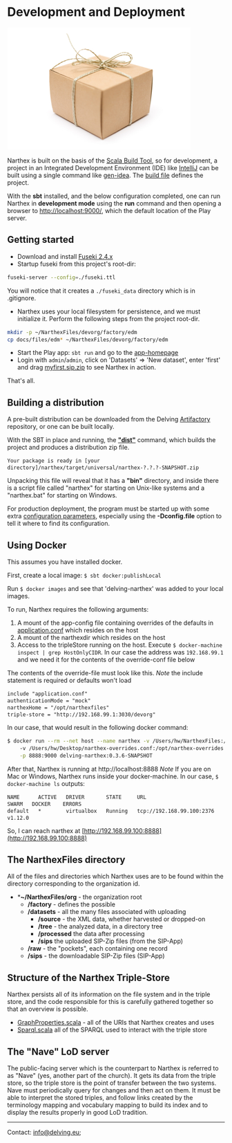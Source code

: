 # Development and Deployment

![Package](images/development-deployment.jpg)

Narthex is built on the basis of the [Scala Build Tool](http://www.scala-sbt.org/), so for development, a project in an Integrated Development Environment (IDE) like [IntelliJ]() can be built using a single command like [gen-idea](https://github.com/mpeltonen/sbt-idea). The [build file](https://github.com/delving/narthex/blob/master/build.sbt) defines the project.

With the **sbt** installed, and the below configuration completed, one can run Narthex in **development mode** using the **run** command and then opening a browser to [http://localhost:9000/](http://localhost:9000/), which the default location of the Play server.

## Getting started

 - Download and install [Fuseki 2.4.x](https://jena.apache.org/download/index.cgi)
 - Startup fuseki from this project's root-dir:

```bash
fuseki-server --config=./fuseki.ttl
```

You will notice that it creates a `./fuseki_data` directory which is in .gitignore.

 - Narthex uses your local filesystem for persistence, and we must initialize it. Perform the following steps from the project root-dir.
    
```bash
mkdir -p ~/NarthexFiles/devorg/factory/edm
cp docs/files/edm* ~/NarthexFiles/devorg/factory/edm
```
    
 - Start the Play app: `sbt run` and go to the [app-homepage](http://localhost:9000)
 - Login with `admin`/`admin`, click on 'Datasets' => 'New dataset', enter 'first' and drag [myfirst.sip.zip](myfirst.sip.zip) to see Narthex in action.
 
That's all.

## Building a distribution

A pre-built distribution can be downloaded from the Delving [Artifactory](http://artifactory.delving.org/artifactory/delving/narthex/) repository, or one can be built locally.

With the SBT in place and running, the **["dist"](https://www.playframework.com/documentation/2.3.x/ProductionDist)** command, which builds the project and produces a distribution zip file.

	Your package is ready in [your directory]/narthex/target/universal/narthex-?.?.?-SNAPSHOT.zip

Unpacking this file will reveal that it has a **"bin"** directory, and inside there is a script file called "narthex" for starting on Unix-like systems and a "narthex.bat" for starting on Windows.

For production deployment, the program must be started up with some extra [configuration parameters](https://www.playframework.com/documentation/2.3.x/ProductionConfiguration), especially using the **-Dconfig.file** option to tell it where to find its configuration.

## Using Docker
This assumes you have installed docker.

First, create a local image: `$ sbt docker:publishLocal`

Run `$ docker images` and see that 'delving-narthex' was added to your local images.

To run, Narthex requires the following arguments:

1. A mount of the app-config file containing overrides of the defaults in [application.conf](../conf/application.conf) which resides on the host
2. A mount of the narthexdir which resides on the host
3. Access to the tripleStore running on the host. Execute `$ docker-machine inspect | grep HostOnlyCIDR`. 
In our case the address was `192.168.99.1` and we need it for the contents of the override-conf file below

The contents of the override-file must look like this.
*Note* the include statement is required or defaults won't load

```hocon
include "application.conf"
authenticationMode = "mock"
narthexHome = "/opt/narthexfiles"
triple-store = "http://192.168.99.1:3030/devorg"
```

In our case, that would result in the following docker command:

```bash
$ docker run --rm --net host --name narthex -v /Users/hw/NarthexFiles:/opt/narthexfiles \ 
    -v /Users/hw/Desktop/narthex-overrides.conf:/opt/narthex-overrides.conf \
    -p 8888:9000 delving-narthex:0.3.6-SNAPSHOT
```

After that, Narthex is running at http://localhost:8888
*Note* If you are on Mac or Windows, Narthex runs inside your docker-machine. In our case, `$ docker-machine ls` outputs:

```
NAME      ACTIVE   DRIVER       STATE     URL                         SWARM   DOCKER    ERRORS
default   *        virtualbox   Running   tcp://192.168.99.100:2376           v1.12.0   
```

So, I can reach narthex at [http://192.168.99.100:8888](http://192.168.99.100:8888)

## The NarthexFiles directory

All of the files and directories which Narthex uses are to be found within the directory corresponding to the organization id.

* ***~/NarthexFiles/org** - the organization root
	* **/factory** - defines the possible 
	* **/datasets** - all the many files associated with uploading
		* **/source** - the XML data, whether harvested or dropped-on
		* **/tree** - the analyzed data, in a directory tree
		* **/processed** the data after processing
		* **/sips** the uploaded SIP-Zip files (from the SIP-App)
	* **/raw** - the "pockets", each containing one record
	* **/sips** - the downloadable SIP-Zip files (SIP-App)


## Structure of the Narthex Triple-Store

Narthex persists all of its information on the file system and in the triple store, and the code responsible for this is carefully gathered together so that an overview is possible.

* [GraphProperties.scala](https://github.com/delving/narthex/blob/master/app/triplestore/GraphProperties.scala) - all of the URIs that Narthex creates and uses
* [Sparql.scala](https://github.com/delving/narthex/blob/master/app/triplestore/Sparql.scala) all of the SPARQL used to interact with the triple store

## The "Nave" LoD server

The public-facing server which is the counterpart to Narthex is referred to as "Nave" (yes, another part of the church).  It gets its data from the triple store, so the triple store is the point of transfer between the two systems.  Nave must periodically query for changes and then act on them.  It must be able to interpret the stored triples, and follow links created by the terminology mapping and vocabulary mapping to build its index and to display the results properly in good LoD tradition.

---

Contact: info@delving.eu;
